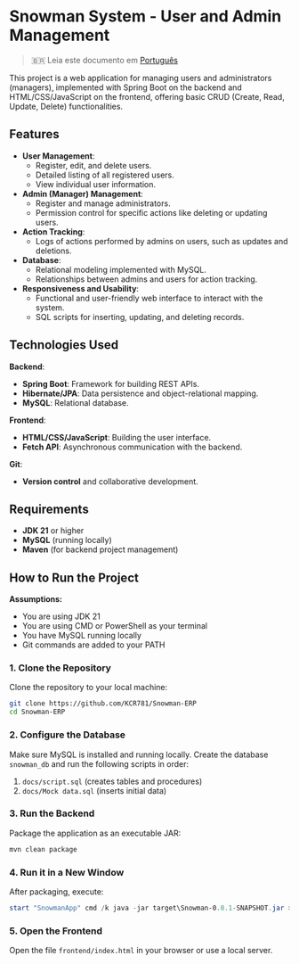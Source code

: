 # Snowman System - User and Admin Management

> 🇧🇷 Leia este documento em [Português](README.pt-br.md)

This project is a web application for managing users and administrators (managers), implemented with Spring Boot on the backend and HTML/CSS/JavaScript on the frontend, offering basic CRUD (Create, Read, Update, Delete) functionalities.

## Features

- **User Management**:
  - Register, edit, and delete users.
  - Detailed listing of all registered users.
  - View individual user information.
- **Admin (Manager) Management**:
  - Register and manage administrators.
  - Permission control for specific actions like deleting or updating users.
- **Action Tracking**:
  - Logs of actions performed by admins on users, such as updates and deletions.
- **Database**:
  - Relational modeling implemented with MySQL.
  - Relationships between admins and users for action tracking.
- **Responsiveness and Usability**:
  - Functional and user-friendly web interface to interact with the system.
  - SQL scripts for inserting, updating, and deleting records.

## Technologies Used

**Backend**:
- **Spring Boot**: Framework for building REST APIs.
- **Hibernate/JPA**: Data persistence and object-relational mapping.
- **MySQL**: Relational database.

**Frontend**:
- **HTML/CSS/JavaScript**: Building the user interface.
- **Fetch API**: Asynchronous communication with the backend.

**Git**:
- **Version control** and collaborative development.

## Requirements
- **JDK 21** or higher
- **MySQL** (running locally)
- **Maven** (for backend project management)

## How to Run the Project

**Assumptions:**
- You are using JDK 21
- You are using CMD or PowerShell as your terminal
- You have MySQL running locally
- Git commands are added to your PATH

### 1. Clone the Repository

Clone the repository to your local machine:

```bash
git clone https://github.com/KCR781/Snowman-ERP
cd Snowman-ERP
```

### 2. Configure the Database

Make sure MySQL is installed and running locally. Create the database `snowman_db` and run the following scripts in order:

1. `docs/script.sql` (creates tables and procedures)
2. `docs/Mock data.sql` (inserts initial data)

### 3. Run the Backend

Package the application as an executable JAR:

```bash
mvn clean package
```

### 4. Run it in a New Window

After packaging, execute:

```powershell
start "SnowmanApp" cmd /k java -jar target\Snowman-0.0.1-SNAPSHOT.jar > output.log
```

### 5. Open the Frontend

Open the file `frontend/index.html` in your browser or use a local server.
